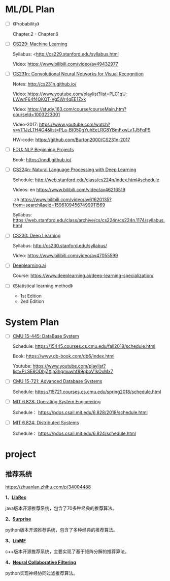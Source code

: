 # ML/DL Plan

- [ ] 《Probability》

  Chapter.2 - Chapter.6

  

- [ ] [CS229: Machine Learning](<http://cs229.stanford.edu/>)

  Syllabus:  <http://cs229.stanford.edu/syllabus.html
  
  Video: https://www.bilibili.com/video/av49432977

  

- [ ] [CS231n: Convolutional Neural Networks for Visual Recognition](<http://cs231n.stanford.edu/>)

  Notes: <http://cs231n.github.io/>

  Video: https://www.youtube.com/playlist?list=PLC1qU-LWwrF64f4QKQT-Vg5Wr4qEE1Zxk

  Video: https://study.163.com/course/courseMain.htm?courseId=1003223001
  
  Video-2017: <https://www.youtube.com/watch?v=vT1JzLTH4G4&list=PLa-Bt050gYuhEeLRG8YBmFxwLvTJ5FqPS>
  
  HW-code: https://github.com/Burton2000/CS231n-2017
  
  
  
- [ ] [FDU: NLP Beginning Projects](<https://github.com/FudanNLP/nlp-beginner>)

  Book: <https://nndl.github.io/>

  

- [ ] [CS224n: Natural Language Processing with Deep Learning](<http://web.stanford.edu/class/cs224n/>)

  Schedule: <http://web.stanford.edu/class/cs224n/index.html#schedule>

  Videos:  en https://www.bilibili.com/video/av46216519 

  ​               zh https://www.bilibili.com/video/av61620135?from=search&seid=15961094567499911569

  Syllabus:  https://web.stanford.edu/class/archive/cs/cs224n/cs224n.1174/syllabus.html 

  

- [ ] [CS230: Deep Learning](http://cs230.stanford.edu/)

  Syllabus: http://cs230.stanford.edu/syllabus/

  Video: https://www.bilibili.com/video/av47055599

  

- [ ] [Deeplearning.ai](<https://www.deeplearning.ai/>)

  Course: <https://www.deeplearning.ai/deep-learning-specialization/>

  

- [ ] 《Statistical learning method》

  - 1st Edition
  - 2ed Edition



# System Plan

- [ ] [CMU 15-445: DataBase System](<https://15445.courses.cs.cmu.edu/fall2018/>)

  Schedule: <https://15445.courses.cs.cmu.edu/fall2018/schedule.html>
  
  Book:  https://www.db-book.com/db6/index.html 
  
  Youtube:  https://www.youtube.com/playlist?list=PLSE8ODhjZXja3hgmuwhf89qboV1kOxMx7 



- [ ] [CMU 15-721: Advanced Database Systems](<https://15721.courses.cs.cmu.edu/spring2018/>)

  Schedule: <https://15721.courses.cs.cmu.edu/spring2018/schedule.html>



- [ ] [MIT 6.828: Operating System Engineering](<https://pdos.csail.mit.edu/6.828/2018/>)

  Schedule： <https://pdos.csail.mit.edu/6.828/2018/schedule.html>

  

- [ ] [MIT 6.824: Distributed Systems](<https://pdos.csail.mit.edu/6.824/>)

  Schedule： <https://pdos.csail.mit.edu/6.824/schedule.html>



# project

## 推荐系统

https://zhuanlan.zhihu.com/p/34004488

**1、[LibRec](https://link.zhihu.com/?target=https%3A//github.com/guoguibing/librec)**

java版本开源推荐系统，包含了70多种经典的推荐算法。

**2、[Surprise](https://link.zhihu.com/?target=http%3A//surpriselib.com/)**

python版本开源推荐系统，包含了多种经典的推荐算法。

**3、[LibMF](https://link.zhihu.com/?target=https%3A//www.csie.ntu.edu.tw/~cjlin/libmf/)**

c++版本开源推荐系统，主要实现了基于矩阵分解的推荐算法。

**4、[Neural Collaborative Filtering](https://link.zhihu.com/?target=https%3A//github.com/hexiangnan/neural_collaborative_filtering)**

python实现神经协同过滤推荐算法。